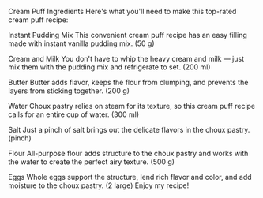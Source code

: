 Cream Puff Ingredients
Here's what you'll need to make this top-rated cream puff recipe:

Instant Pudding Mix
This convenient cream puff recipe has an easy filling made with instant vanilla pudding mix. (50 g)

Cream and Milk
You don't have to whip the heavy cream and milk — just mix them with the pudding mix and refrigerate to set. (200 ml)

Butter
Butter adds flavor, keeps the flour from clumping, and prevents the layers from sticking together. (200 g)

Water
Choux pastry relies on steam for its texture, so this cream puff recipe calls for an entire cup of water. (300 ml)

Salt
Just a pinch of salt brings out the delicate flavors in the choux pastry. (pinch)

Flour
All-purpose flour adds structure to the choux pastry and works with the water to create the perfect airy texture. (500 g)

Eggs
Whole eggs support the structure, lend rich flavor and color, and add moisture to the choux pastry. (2 large)
Enjoy my recipe!
